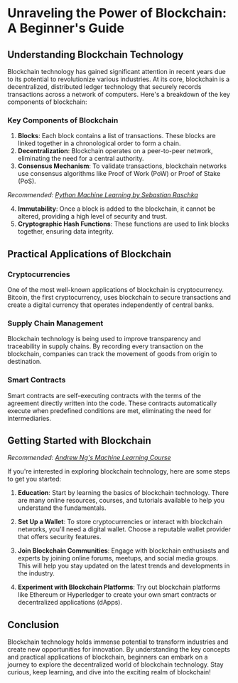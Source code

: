 # Unraveling the Power of Blockchain: A Beginner's Guide

## Understanding Blockchain Technology

Blockchain technology has gained significant attention in recent years due to its potential to revolutionize various industries. At its core, blockchain is a decentralized, distributed ledger technology that securely records transactions across a network of computers. Here's a breakdown of the key components of blockchain:

### Key Components of Blockchain

1. **Blocks**: Each block contains a list of transactions. These blocks are linked together in a chronological order to form a chain.
2. **Decentralization**: Blockchain operates on a peer-to-peer network, eliminating the need for a central authority.
3. **Consensus Mechanism**: To validate transactions, blockchain networks use consensus algorithms like Proof of Work (PoW) or Proof of Stake (PoS).

*Recommended: <a href="https://amazon.com/dp/B08N5WRWNW?tag=aiblogcontent-20" target="_blank" rel="nofollow sponsored">Python Machine Learning by Sebastian Raschka</a>*

4. **Immutability**: Once a block is added to the blockchain, it cannot be altered, providing a high level of security and trust.
5. **Cryptographic Hash Functions**: These functions are used to link blocks together, ensuring data integrity.

## Practical Applications of Blockchain

### Cryptocurrencies

One of the most well-known applications of blockchain is cryptocurrency. Bitcoin, the first cryptocurrency, uses blockchain to secure transactions and create a digital currency that operates independently of central banks.

### Supply Chain Management

Blockchain technology is being used to improve transparency and traceability in supply chains. By recording every transaction on the blockchain, companies can track the movement of goods from origin to destination.

### Smart Contracts

Smart contracts are self-executing contracts with the terms of the agreement directly written into the code. These contracts automatically execute when predefined conditions are met, eliminating the need for intermediaries.

## Getting Started with Blockchain


*Recommended: <a href="https://coursera.org/learn/machine-learning" target="_blank" rel="nofollow sponsored">Andrew Ng's Machine Learning Course</a>*

If you're interested in exploring blockchain technology, here are some steps to get you started:

1. **Education**: Start by learning the basics of blockchain technology. There are many online resources, courses, and tutorials available to help you understand the fundamentals.

2. **Set Up a Wallet**: To store cryptocurrencies or interact with blockchain networks, you'll need a digital wallet. Choose a reputable wallet provider that offers security features.

3. **Join Blockchain Communities**: Engage with blockchain enthusiasts and experts by joining online forums, meetups, and social media groups. This will help you stay updated on the latest trends and developments in the industry.

4. **Experiment with Blockchain Platforms**: Try out blockchain platforms like Ethereum or Hyperledger to create your own smart contracts or decentralized applications (dApps).

## Conclusion

Blockchain technology holds immense potential to transform industries and create new opportunities for innovation. By understanding the key concepts and practical applications of blockchain, beginners can embark on a journey to explore the decentralized world of blockchain technology. Stay curious, keep learning, and dive into the exciting realm of blockchain!